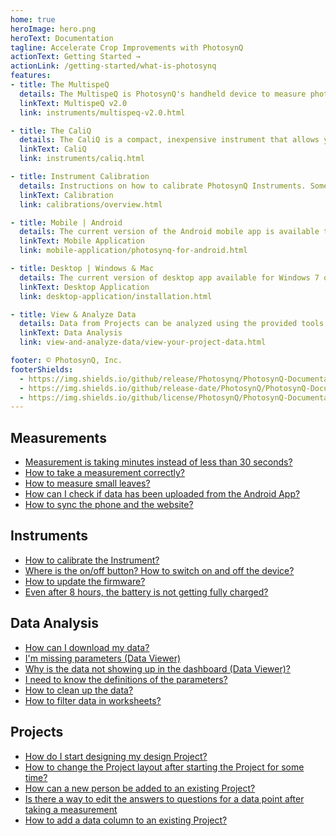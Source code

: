 ```yaml
---
home: true
heroImage: hero.png
heroText: Documentation
tagline: Accelerate Crop Improvements with PhotosynQ
actionText: Getting Started →
actionLink: /getting-started/what-is-photosynq
features:
- title: The MultispeQ
  details: The MultispeQ is PhotosynQ's handheld device to measure photosynthetic parameters derived from absorbance and fluorescence measurements.
  linkText: MultispeQ v2.0
  link: instruments/multispeq-v2.0.html

- title: The CaliQ
  details: The CaliQ is a compact, inexpensive instrument that allows you to self-calibrate the MultispeQ instrument.
  linkText: CaliQ
  link: instruments/caliq.html

- title: Instrument Calibration
  details: Instructions on how to calibrate PhotosynQ Instruments. Some calibration steps require additional supplies or the CaliQ Instrument.
  linkText: Calibration
  link: calibrations/overview.html

- title: Mobile | Android
  details: The current version of the Android mobile app is available through the Google Play Store. You will be notified in case there are updates available.
  linkText: Mobile Application
  link: mobile-application/photosynq-for-android.html

- title: Desktop | Windows & Mac
  details: The current version of desktop app available for Windows 7 or higher and for macOS 10.11.6 or higher. Updates are delivered through the app.
  linkText: Desktop Application
  link: desktop-application/installation.html

- title: View & Analyze Data
  details: Data from Projects can be analyzed using the provided tools online, as well as using libraries for Python and R for advanced data analysis.
  linkText: Data Analysis
  link: view-and-analyze-data/view-your-project-data.html

footer: © PhotosynQ, Inc.
footerShields:
  - https://img.shields.io/github/release/Photosynq/PhotosynQ-Documentation.svg?style=flat-square
  - https://img.shields.io/github/release-date/PhotosynQ/PhotosynQ-Documentation.svg?style=flat-square
  - https://img.shields.io/github/license/PhotosynQ/PhotosynQ-Documentation.svg?style=flat-square
---
```


<div class="features">
<div class="feature feature-list flex50">

## Measurements

+ [Measurement is taking minutes instead of less than 30 seconds?](./calibrations/multispeq-v2.0.html#open-close-position)
+ [How to take a measurement correctly?](./getting-started/collecting-data.html#best-measurement-practices)
+ [How to measure small leaves?](./instruments/light-guide-mask.html)
+ [How can I check if data has been uploaded from the Android App?](./mobile-application/measurements.html#uploading-measurements)
+ [How to sync the phone and the website?](./mobile-application/general.html#internet-connection)

</div>
<div class="feature feature-list flex50">

## Instruments

+ [How to calibrate the Instrument?](./calibrations/overview.html)
+ [Where is the on/off button? How to switch on and off the device?](./instruments/multispeq-v2.0.html#power-reset-button)
+ [How to update the firmware?](./instruments/firmware-updates.html)
+ [Even after 8 hours, the battery is not getting fully charged?](./instruments/troubleshooting.html#charging)
  
</div>
<div class="feature feature-list flex50">

## Data Analysis

+ [How can I download my data?](./view-and-analyze-data/download-data.html)
+ [I'm missing parameters (Data Viewer)](./view-and-analyze-data/advanced-parameters.html)
+ [Why is the data not showing up in the dashboard (Data Viewer)?](./view-and-analyze-data/the-dashboard.html)
+ [I need to know the definitions of the parameters?](./view-and-analyze-data/references-and-parameters.html)
+ [How to clean up the data?](./view-and-analyze-data/flag-measurements.html)
+ [How to filter data in worksheets?](./view-and-analyze-data/filter-data.html)
  
</div>
<div class="feature feature-list flex50">

## Projects

+ [How do I start designing my design Project?](./getting-started/starting-a-project.html)
+ [How to change the Project layout after starting the Project for some time?](./projects/editing-a-project.html)
+ [How can a new person be added to an existing Project?](./projects/project-collaborators.html#invite-a-collaborator)
+ [Is there a way to edit the answers to questions for a data point after taking a measurement](./mobile-application/measurements.html#editing-measurements)
+ [How to add a data column to an existing Project?](./projects/import-custom-data.html)

</div>
</div>